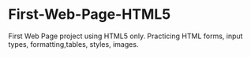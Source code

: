 # First-Web-Page-HTML5
First Web Page project using HTML5 only. Practicing HTML forms, input types, formatting,tables, styles, images.
